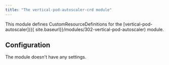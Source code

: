 ```yaml
---
title: "The vertical-pod-autoscaler-crd module"
---
```


This module defines CustomResourceDefinitions for the [vertical-pod-autoscaler]({{ site.baseurl}}/modules/302-vertical-pod-autoscaler) module.

Configuration
------------

The module doesn't have any settings.
